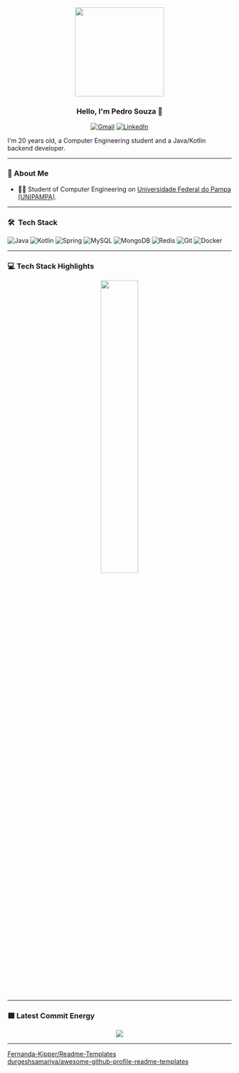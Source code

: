 <div align="center">
  <div id="header">
    <img src="https://media0.giphy.com/media/v1.Y2lkPTc5MGI3NjExa3dwaDh0a3dwcW5kazEyb2tleG5rYWY4NXF5cTkxM2RuZjJyNmk3ZSZlcD12MV9pbnRlcm5hbF9naWZfYnlfaWQmY3Q9Zw/ule4vhcY1xEKQ/giphy.gif" width="200"/>
  </div>
  

### Hello, I'm Pedro Souza 👋

  <div id="badges">
    <a href="mailto:moreirapedro.dp@gmail.com"><img alt="Gmail" src="https://img.shields.io/badge/Gmail-D14836?style=for-the-badge&logo=gmail&logoColor=white" /></a>
    <a href="[https://www.linkedin.com/in/abd-alrrahman-alhamod/](https://www.linkedin.com/in/eupedroosouza/)"><img alt="LinkedIn" src="https://img.shields.io/badge/linkedin-%230077B5.svg?style=for-the-badge&logo=linkedin&logoColor=white"/></a>
  </div>

</div>

 
I'm 20 years old, a Computer Engineering student and a Java/Kotlin backend developer.

---

### 🧠 About Me

- 👨‍💻 Student of Computer Engineering on [Universidade Federal do Pampa (UNIPAMPA)](https://unipampa.edu.br).

---

### 🛠 &nbsp;Tech Stack

![Java](https://img.shields.io/badge/java-%23ED8B00.svg?style=for-the-badge&logo=openjdk&logoColor=white)
![Kotlin](https://img.shields.io/badge/Kotlin-7F52FF?&style=for-the-badge&logo=kotlin&logoColor=white)
![Spring](https://img.shields.io/badge/spring-%236DB33F.svg?style=for-the-badge&logo=spring&logoColor=white)
![MySQL](https://img.shields.io/badge/MySQL-4479A1?style=for-the-badge&logo=mysql&logoColor=white)
![MongoDB](https://img.shields.io/badge/MongoDB-47A248?style=for-the-badge&logo=mongodb&logoColor=white)
![Redis](https://img.shields.io/badge/redis-%23DD0031.svg?style=for-the-badge&logo=redis&logoColor=white)
![Git](https://img.shields.io/badge/git-%23F05033.svg?style=for-the-badge&logo=git&logoColor=white)
![Docker](https://img.shields.io/badge/Docker-%230db7ed.svg?style=for-the-badge&logo=docker&logoColor=white)

---

### 💻 Tech Stack Highlights

<p align="center">
  <img width="41%" src="https://github-readme-stats.vercel.app/api/top-langs/?username=eupedroosouza&layout=compact&hide_border=true&title_color=00ff99&text_color=ffffff&bg_color=0d1117" />
</p>

---

### 🟩 Latest Commit Energy

<p align="center">
<img src="https://github-readme-stats.vercel.app/api?username=eupedroosouza&show_icons=true&theme=github_dark&hide_border=true&title_color=00ff99&icon_color=00ff99&text_color=ffffff" />
</p>

---

[Fernanda-Kipper/Readme-Templates](https://github.com/Fernanda-Kipper/Readme-Templates)\
[durgeshsamariya/awesome-github-profile-readme-templates](https://github.com/durgeshsamariya/awesome-github-profile-readme-templates)
